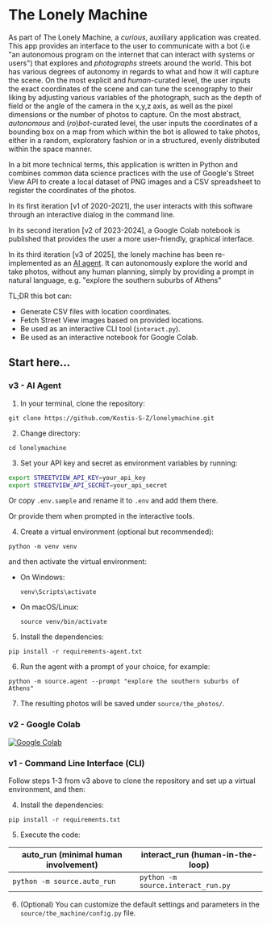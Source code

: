 # The Lonely Machine

As part of The Lonely Machine, a _curious_, auxiliary application was created. This app provides an interface to the user to communicate with a bot (i.e "an autonomous program on the internet that can interact with systems or users") that explores and _photographs_ streets around the world. This bot has various degrees of autonomy in regards to what and how it will capture the scene. On the most explicit and _human_-curated level, the user inputs the exact coordinates of the scene and can tune the scenography to their liking by adjusting various variables of the photograph, such as the depth of field or the angle of the camera in the x,y,z axis, as well as the pixel dimensions or the number of photos to capture. On the most abstract, _autonomous_ and (_ro_)_bot_-curated level, the user inputs the coordinates of a bounding box on a map from which within the bot is allowed to take photos, either in a random, exploratory fashion or in a structured, evenly distributed within the space manner.

In a bit more technical terms, this application is written in Python and combines common data science practices with the use of Google's Street View API to create a local dataset of PNG images and a CSV spreadsheet to register the coordinates of the photos. 

In its first iteration [v1 of 2020-2021], the user interacts with this software through an interactive dialog in the command line.

In its second iteration [v2 of 2023-2024], a Google Colab notebook is published that provides the user a more user-friendly, graphical interface.

In its third iteration [v3 of 2025], the lonely machine has been re-implemented as an [AI agent](https://huggingface.co/docs/smolagents/en/conceptual_guides/intro_agents). It can autonomously explore the world and take photos, without any human planning, simply by providing a prompt in natural language, e.g. "explore the southern suburbs of Athens" 

TL;DR this bot can:
- Generate CSV files with location coordinates.
- Fetch Street View images based on provided locations.
- Be used as an interactive CLI tool (`interact.py`).
- Be used as an interactive notebook for Google Colab.


## Start here...

### v3 - AI Agent

1. In your terminal, clone the repository:
```
git clone https://github.com/Kostis-S-Z/lonelymachine.git
```

2. Change directory:
```
cd lonelymachine
```

3. Set your API key and secret as environment variables by running:
  ```sh
  export STREETVIEW_API_KEY=your_api_key
  export STREETVIEW_API_SECRET=your_api_secret
  ```
  Or copy `.env.sample` and rename it to `.env` and add them there.

  Or provide them when prompted in the interactive tools.

4. Create a virtual environment (optional but recommended):
```
python -m venv venv
```

   and then activate the virtual environment:
   - On Windows:
     ```
     venv\Scripts\activate
     ```
   - On macOS/Linux:
     ```
     source venv/bin/activate
     ```

5. Install the dependencies:
```
pip install -r requirements-agent.txt
```

6. Run the agent with a prompt of your choice, for example:
```
python -m source.agent --prompt "explore the southern suburbs of Athens"
```

7. The resulting photos will be saved under `source/the_photos/`.

### v2 - Google Colab
[![Google Colab](https://colab.research.google.com/assets/colab-badge.svg)](https://colab.research.google.com/github/Kostis-S-Z/lonelymachine/blob/main/notebook.ipynb) 

### v1 - Command Line Interface (CLI)

Follow steps 1-3 from v3 above to clone the repository and set up a virtual environment, and then:

4. Install the dependencies:
```
pip install -r requirements.txt
```

5. Execute the code:

<div style="text-align: center;">

| auto\_run (minimal human involvement) | interact\_run (human-in-the-loop)  |
|---------------------------------------|------------------------------------|
| `python -m source.auto_run`           | `python -m source.interact_run.py` |

</div>

6. (Optional) You can customize the default settings and parameters in the `source/the_machine/config.py` file. 
